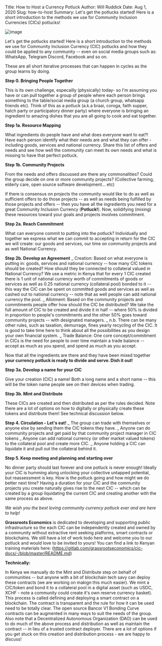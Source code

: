 Title: How to Host a Currency Potluck
Author: Will Ruddick
Date: Aug 1, 2020
Slug: how-to-host
Summary: Let's get the potlucks started! Here is a short introduction to the methods we use for Community Inclusion Currencies (CICs) potlucks!

![image](/images/blog/how-to-host1.webp)

Let's get the potlucks started! Here is a short introduction to the
methods we use for Community Inclusion Currency (CIC) potlucks and how
they could be applied to any community -- even on social media groups
such as: WhatsApp, Telegram Discord, Facebook and so on.

These are all short iterative processes that can happen in cycles as the
group learns by doing.

**Step 0. Bringing People Together**

This is its own challenge, especailly (physically) today- so I'm
assuming you have or can pull together a group of people where each
person brings something to the table/social media group (a church group,
whatsapp friends etc). Think of this as a potluck (a.k.a braai, coroga,
faith supper, hatch party or participatory dinner party) where everyone
is bringing an ingredient to amazing dishes that you are all going to
cook and eat together.

**Step 1a. Resource Mapping**

What ingredients do people have and what does everyone want to eat?!
Have each person identify what their needs are and what they can offer -
including goods, services and national currency. Share this list of
offers and needs and see how well the community can meet its own needs
and what is missing to have that perfect potluck.

**Step 1b. Community Projects**

From the needs and offers discussed are there any commonalities? Could
the group decide on one or more community projects? (Collective farming,
elderly care, open source software development... etc)

If there is consensus on projects the community would like to do as well
as sufficient offers to do those projects -- as well as needs being
fulfilled by those projects and offers -- then you have all the
ingredients you need for a great Community Inclusion Currency
(**Potluck!**). Now, solidifying (mixing) these resources toward your
goals and projects involves commitment.

**Step 2a. Reach Commitment**

What can everyone commit to putting into the potluck? Individually and
together we express what we can commit to accepting in return for the
CIC we will create: our goods and services, our time on community
projects and as well National Currency.

**Step 2b. Develop an Agreement** _ Creation: Based on what everyone is
putting in: goods, services and national currency -- how many CIC tokens
should be created? How should they be connected to collateral valued in
National Currency? We use a metric in Kenya that for every 1 CIC created
there is 1 unit of national currency worth of commitments of goods or
services as well as 0.25 national currency (collateral pool) bonded to
it -- this way the CIC can be spent on committed goods and services as
well as cashed out to national currency -- note that as well people can
add national currency the pool. _ Allotment: Based on the community
projects and commitments people offer how should the CIC be distributed?
We take the full amount of CIC to be created and divide it in half --
where 50% is divided in proportion to people's commitments and the other
50% goes toward community projects -- with designated managers. _ n.b.
There can be many other rules, such as taxation, demurrage, fines yearly
recycling of the CIC. It is good to take time here to think about all
the possibilities as you design your own financial system. _ Trade
Balance: One core concept/commitment in CICs is the need for people to
over time maintain a trade balance -- accept as much as you spend, and
spend as much as you accept.

Now that all the ingredients are there and they have been mixed together
**your currency potluck is ready to divide and serve. Dish it out!**

**Step 3a. Develop a name for your CIC**

Give your creation (CIC) a name! Both a long name and a short name --
this will be the token name people see on their devices when trading.

**Step 3b. Mint and Distribute**

These CICs are created and then distributed as per the rules decided.
Note there are a lot of options on how to digitally or physically create
these tokens and distribute them! See technical discussion below.

**Step 4. Circulation - Let's eat!** _ The group can trade with
themselves or anyone else by sending them the CIC tokens they have. _
Anyone can do community projects and get paid by that community project
manager in CIC tokens _ Anyone can add national currency (or other
market valued tokens) to the collateral pool and create more CIC. _
Anyone holding a CIC can liquidate it and pull out the collateral behind
it.

**Step 5. Keep meeting and planning and starting over**

No dinner party should last forever and one potluck is never enough!
Ideally your CIC is humming along unlocking your collective untapped
potential, but reassessment is key. How is the potluck going and how
might we do better next time? Having a duration for your CIC and the
community projects you create naturally gives rise to the next CIC --
which can be created by a group liquidating the current CIC and creating
another with the same process as above.

_We wish you the best loving community currency potluck ever and are
here to help!_

**Grassroots Economics** is dedicated to developing and supporting
public infrastructure so the each CIC can be independently created and
owned by a community without extractive rent seeking platforms, smart
contracts or blockchains. We still have a lot of work todo here and
welcome you to our potluck and would love to be invited to yours! You
can find a link to Kenyan training materials here:
(https://gitlab.com/grassrootseconomics/cic-docs/-/blob/master/README.md)

**Technically:**

In Kenya we manually do the Mint and Distribute step on behalf of
communities -- but anyone with a bit of blockchain tech savy can deploy
these contracts (we are working on makign this much easier). We mint a
CIC/token and bond it to a collateral pool in a digital asset (such as
USDC, XCHF - note a community could create it's own reserve currency
basket). This process is called defining and deploying a smart contract
on a blockchain. The contract is transparent and the rule for how it can
be used need to be totally clear. The open source Bancor V1 Bonding
Curve contracts can be augmented in many ways to suit the needs of the
group. Also note that a Decentralized Autonomous Organization (DAO) can
be used to do much of the above process and distribution as well as
maintain the contract -- in lieu of a trusted contract deployer. There
are a lot of options if you get stuck on this creation and distribution
process - we are happy to discuss!
